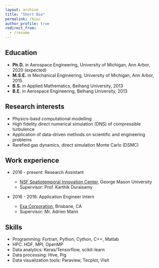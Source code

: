 ```yaml
---
layout: archive
title: "Short Bio"
permalink: /bio/
author_profile: true
redirect_from:
  - /resume
---
```


## Education

* __Ph.D.__ in Aerospace Engineering, University of Michigan, Ann Arbor, 2020 (expected)
* __M.S.E.__ in Mechanical Engineering, University of Michigan, Ann Arbor, 2015
* __B.S.__ in Applied Mathematics, Beihang University, 2013
* __B.E.__ in Aerospace Engineering, Beihang University, 2013


## Research interests

* Physics-basd computational modelling 
* High fidelity direct numerical simulation (DNS) of compressible turbulence
* Application of data-driven methods on scientific and engineering problems
* Rarefied gas dynamics, direct simulation Monte Carlo (DSMC) 

## Work experience

* 2016 - present: Research Assistant
  * [NSF Spatiotemporal Innovation Center](http://stcenter.net/stc/), George Mason University
  * Supervisor: Prof. Karthik Duraisamy

* 2016 - 2016: Application Engineer Intern
  * [Exa Corporation](https://www.exa.com/), Brisbane, CA 
  * Supervisor: Mr. Adrien Mann
  
## Skills

* Programming: Fortran, Python, Cython, C++, Matlab
* HPC: HDF, MPI, OpenMP
* Data analytics: Keras/Tensorflow, scikit-learn
* Data processing: Hive, Pig
* Data visualization tools: Paraview, Tecplot, Visit

